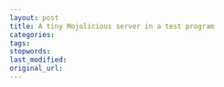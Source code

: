 ```yaml
---
layout: post
title: A tiny Mojolicious server in a test program
categories:
tags:
stopwords:
last_modified:
original_url: 
---
```


<!--more-->

